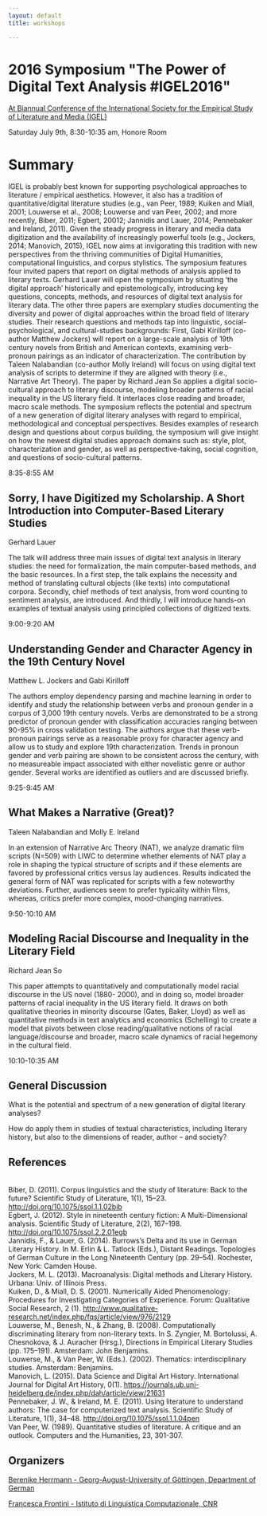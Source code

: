 ```yaml
---
layout: default
title: workshops

---
```


# 2016 Symposium "The Power of Digital Text Analysis #IGEL2016"
<a href="https://sites.google.com/site/igelchicago2016/program" target="_blank"> At Biannual Conference of the International Society for the Empirical Study of Literature and Media (IGEL)</a>
 
Saturday July 9th, 8:30-10:35 am, Honore Room

# Summary
IGEL is probably best known for supporting psychological approaches to literature / empirical aesthetics.  However, it also has a tradition of quantitative/digital literature studies (e.g., van Peer, 1989; Kuiken and  Miall, 2001; Louwerse et al., 2008; Louwerse and van Peer, 2002; and more recently, Biber, 2011;  Egbert, 20012; Jannidis and Lauer, 2014; Pennebaker and Ireland, 2011). Given the steady progress in literary and media data digitization and the availability of increasingly powerful tools (e.g., Jockers, 2014; Manovich, 2015), IGEL now aims at invigorating this tradition with new perspectives from the thriving  communities of Digital Humanities, computational linguistics, and corpus stylistics. 
The symposium features four invited papers that report on digital methods of analysis applied to literary texts. Gerhard Lauer will open the symposium by situating ‘the digital approach’ historically and epistemologically, introducing key questions, concepts, methods, and resources of digital text analysis for literary data. The other three papers are exemplary studies documenting the diversity and power of digital approaches within the broad field of literary studies. Their research questions and methods tap into  linguistic, social-psychological, and cultural-studies backgrounds: First, Gabi Kirilloff (co-author  Matthew Jockers) will report on a large-scale analysis of 19th century novels from British and American  contexts, examining verb-pronoun pairings as an indicator of characterization. The contribution by Taleen Nalabandian (co-author Molly Ireland) will focus on using digital text analysis of scripts to determine if they are aligned with theory (i.e., Narrative Art Theory). The paper by Richard Jean So applies a digital socio-cultural approach to literary discourse, modeling broader patterns of racial inequality in the US literary field. It interlaces close reading and broader, macro scale methods. The symposium reflects the potential and spectrum of a new generation of digital literary analyses with regard to empirical, methodological and conceptual perspectives. Besides examples of research design and questions about corpus building, the symposium will give insight on how the newest digital studies approach domains such as: style, plot, characterization and gender, as well as perspective-taking, social cognition, and questions of socio-cultural patterns.


8:35-8:55 AM
## Sorry, I have Digitized my Scholarship. A Short Introduction into Computer-Based Literary Studies
Gerhard Lauer

The talk will address three main issues of digital text analysis in literary studies: the need for formalization, the main computer-based methods, and the basic resources. In a first step, the talk explains the necessity and method of translating cultural objects (like texts) into computational corpora. Secondly, chief methods of text analysis, from word counting to sentiment analysis, are introduced. And thirdly, I will introduce hands-on examples of textual analysis using principled collections of digitized texts.


9:00-9:20 AM
## Understanding Gender and Character Agency in the 19th Century Novel
Matthew L. Jockers and Gabi Kirilloff

The authors employ dependency parsing and machine learning in order to identify and study the relationship between verbs and pronoun gender in a corpus of 3,000 19th century novels. Verbs are demonstrated to be a strong predictor of pronoun gender with classification accuracies ranging between 90-95% in cross validation testing. The authors argue that these verb-pronoun pairings serve as a reasonable proxy for character agency and allow us to study and explore 19th characterization. Trends in pronoun gender and verb pairing are shown to be consistent across the century, with no measureable impact associated with either novelistic genre or author gender. Several works are identified as outliers and are discussed briefly.  

9:25-9:45 AM 
## What Makes a Narrative (Great)?
Taleen Nalabandian and Molly E. Ireland

In an extension of Narrative Arc Theory (NAT), we analyze dramatic film scripts (N=509) with LIWC to determine whether elements of NAT play a role in shaping the typical structure of scripts and if these elements are favored by professional critics versus lay audiences. Results indicated the general form of NAT was replicated for scripts with a few noteworthy deviations. Further, audiences seem to prefer typicality within films, whereas, critics prefer more complex, mood-changing narratives.  


9:50-10:10 AM
## Modeling Racial Discourse and Inequality in the Literary Field
Richard Jean So

This paper attempts to quantitatively and computationally model racial discourse in the US novel (1880- 2000), and in doing so, model broader patterns of racial inequality in the US literary field. It draws on  both qualitative theories in minority discourse (Gates, Baker, Lloyd) as well as quantitative methods in  text analytics and economics (Schelling) to create a model that pivots between close reading/qualitative  notions of racial language/discourse and broader, macro scale dynamics of racial hegemony in the cultural field.  


10:10-10:35 AM
## General Discussion
What is the potential and spectrum of a new generation of digital literary analyses? 

How do apply them in studies of textual characteristics, including literary history, but also to the dimensions of reader, author – and society?


## References
<br>Biber, D. (2011). Corpus linguistics and the study of literature: Back to the future? Scientific Study of Literature, 1(1), 15–23. http://doi.org/10.1075/ssol.1.1.02bib
<br>Egbert, J. (2012). Style in nineteenth century fiction: A Multi-Dimensional analysis. Scientific Study of Literature, 2(2), 167–198. http://doi.org/10.1075/ssol.2.2.01egb
<br>Jannidis, F., & Lauer, G. (2014). Burrows’s Delta and its use in German Literary History. In M. Erlin & L. Tatlock (Eds.), Distant Readings. Topologies of German Culture in the Long Nineteenth Century (pp. 29–54). Rochester, New York: Camden House.
<br>Jockers, M. L. (2013). Macroanalysis: Digital methods and Literary History. Urbana: Univ. of Illinois Press.
<br>Kuiken, D., & Miall, D. S. (2001). Numerically Aided Phenomenology: Procedures for Investigating Categories of Experience. Forum: Qualitative Social Research, 2 (1). http://www.qualitative-research.net/index.php/fqs/article/view/976/2129
<br>Louwerse, M., Benesh, N., & Zhang, B. (2008). Computationally discriminating literary from non-literary texts. In S. Zyngier, M. Bortolussi, A. Chesnokova, & J. Auracher (Hrsg.), Directions in Empirical Literary Studies (pp. 175–191). Amsterdam: John Benjamins.
<br>Louwerse, M., & Van Peer, W. (Eds.). (2002). Thematics: interdisciplinary studies. Amsterdam: Benjamins.
<br>Manovich, L. (2015). Data Science and Digital Art History. International Journal for Digital Art History, 0(1). https://journals.ub.uni-heidelberg.de/index.php/dah/article/view/21631
<br>Pennebaker, J. W., & Ireland, M. E. (2011). Using literature to understand authors: The case for computerized text analysis. Scientific Study of Literature, 1(1), 34–48. http://doi.org/10.1075/ssol.1.1.04pen
<br>Van Peer, W. (1989). Quantitative studies of literature. A critique and an outlook. Computers and the Humanities, 23, 301-307.
</p>

## Organizers
<a href="https://jberenike.github.io/" target="_blank">Berenike Herrmann - Georg-August-University of Göttingen, Department of German</a>

<a href="https://sites.google.com/site/francescafrontini/" target="_blank">Francesca Frontini - Istituto di Linguistica Computazionale, CNR</a>


